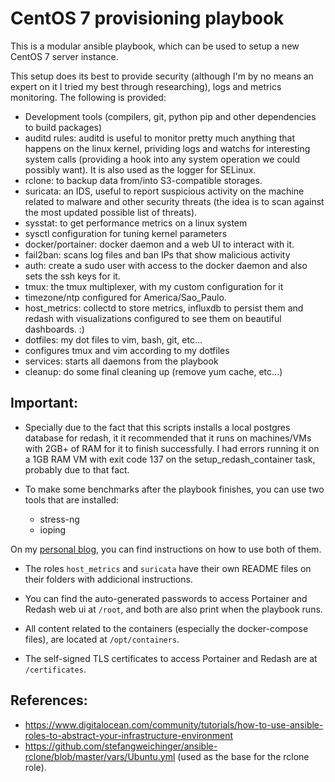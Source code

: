# CentOS 7 provisioning playbook 

This is a modular ansible playbook, which can be used to setup a new CentOS 7 server instance. 

This setup does its best to provide security (although I'm by no means an expert on it I tried my best through researching), logs and metrics monitoring. The following is provided: 

- Development tools (compilers, git, python pip and other dependencies to build packages)
- auditd rules: auditd is useful to monitor pretty much anything that happens on the linux kernel, prividing logs and watchs for interesting system calls (providing a hook into any system operation we could possibly want). It is also used as the logger for SELinux.
- rclone: to backup data from/into S3-compatible storages.
- suricata: an IDS, useful to report suspicious activity on the machine related to malware and other security threats (the idea is to scan against the most updated possible list of threats). 
- sysstat: to get performance metrics on a linux system
- sysctl configuration for tuning kernel parameters 
- docker/portainer: docker daemon and a web UI to interact with it. 
- fail2ban: scans log files and ban IPs that show malicious activity
- auth: create a sudo user with access to the docker daemon and also sets the ssh keys for it. 
- tmux: the tmux multiplexer, with my custom configuration for it 
- timezone/ntp configured for America/Sao_Paulo.
- host_metrics: collectd to store metrics, influxdb to persist them and redash with visualizations configured to see them on beautiful dashboards. :) 
- dotfiles: my dot files to vim, bash, git, etc...
- configures tmux and vim according to my dotfiles
- services: starts all daemons from the playbook 
- cleanup: do some final cleaning up (remove yum cache, etc...)

## Important: 

- Specially due to the fact that this scripts installs a local
postgres database for redash, it it recommended that it runs on machines/VMs with
2GB+ of RAM for it to finish successfully. I had errors running it on a 1GB RAM
VM with exit code 137 on the setup_redash_container task, probably due to that
fact.

- To make some benchmarks after the playbook finishes, you can use two tools
  that are installed: 

    - stress-ng 
    - ioping

On my [personal blog](https://tiagopr.nl), you can find instructions on how to
use both of them.

- The roles `host_metrics` and `suricata` have their own README files on their
  folders with addicional instructions. 

- You can find the auto-generated passwords to access Portainer and Redash 
  web ui at `/root`, and both are also print when the playbook runs. 

- All content related to the containers (especially the docker-compose files),
  are located at `/opt/containers`. 

- The self-signed TLS certificates to access Portainer and Redash are at
  `/certificates`. 

## References: 
- https://www.digitalocean.com/community/tutorials/how-to-use-ansible-roles-to-abstract-your-infrastructure-environment
- https://github.com/stefangweichinger/ansible-rclone/blob/master/vars/Ubuntu.yml (used as the base for the rclone role).

